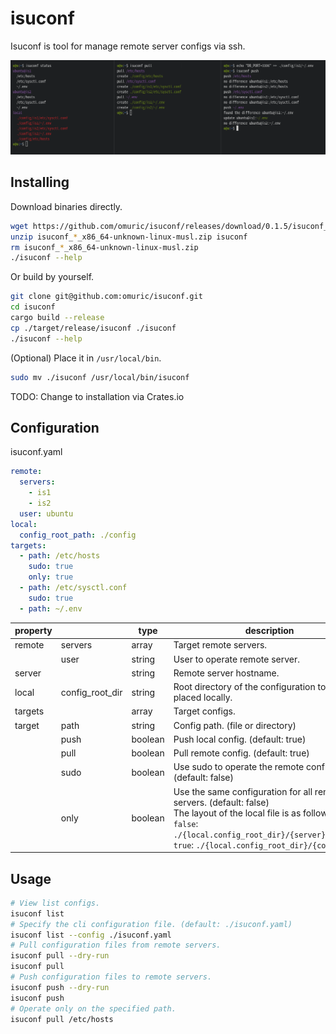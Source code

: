 # isuconf

Isuconf is tool for manage remote server configs via ssh.

![](.img/screenshot.png)

## Installing

Download binaries directly.

```bash
wget https://github.com/omuric/isuconf/releases/download/0.1.5/isuconf_0.1.5_x86_64-unknown-linux-musl.zip
unzip isuconf_*_x86_64-unknown-linux-musl.zip isuconf
rm isuconf_*_x86_64-unknown-linux-musl.zip
./isuconf --help
```

Or build by yourself.

```bash
git clone git@github.com:omuric/isuconf.git
cd isuconf
cargo build --release
cp ./target/release/isuconf ./isuconf
./isuconf --help
```

(Optional) Place it in `/usr/local/bin`.

```bash
sudo mv ./isuconf /usr/local/bin/isuconf
```

TODO: Change to installation via Crates.io

## Configuration

isuconf.yaml

```yml
remote:
  servers:
    - is1
    - is2
  user: ubuntu
local:
  config_root_path: ./config
targets:
  - path: /etc/hosts
    sudo: true
    only: true
  - path: /etc/sysctl.conf
    sudo: true
  - path: ~/.env

```
| property |                 | type    | description                                                                                                           | 
| -------  | --------------- | ------- | --------------------------------------------------------------------------------------------------------------------- | 
| remote   | servers         | array   | Target remote servers.                                                                                                | 
|          | user            | string  | User to operate remote server.                                                                                        | 
| server   |                 | string  | Remote server hostname.                                                                                               | 
| local    | config_root_dir | string  | Root directory of the configuration to be placed locally.                                                             | 
| targets  |                 | array   | Target configs.                                                                                                       | 
| target   | path            | string  | Config path. (file or directory)                                                                                      | 
|          | push            | boolean | Push local config. (default: true)                                                                                    |
|          | pull            | boolean | Pull remote config. (default: true)                                                                                   | 
|          | sudo            | boolean | Use sudo to operate the remote configuration. (default: false)                                                        | 
|          | only            | boolean | Use the same configuration for all remote servers. (default: false)<br>The layout of the local file is as follows.<br>`false`: `./{local.config_root_dir}/{server}/{config}`<br>`true`: `./{local.config_root_dir}/{config}` | 
## Usage

```bash
# View list configs.
isuconf list
# Specify the cli configuration file. (default: ./isuconf.yaml)
isuconf list --config ./isuconf.yaml
# Pull configuration files from remote servers.
isuconf pull --dry-run
isuconf pull
# Push configuration files to remote servers.
isuconf push --dry-run
isuconf push
# Operate only on the specified path.
isuconf pull /etc/hosts
```


